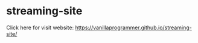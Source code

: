 # streaming-site

Click here for visit website: https://vanillaprogrammer.github.io/streaming-site/

